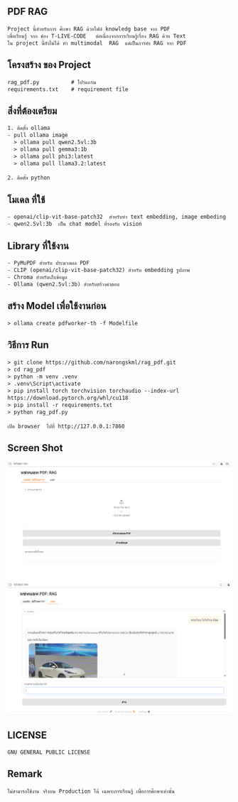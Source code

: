 ## PDF RAG ##

    Project นี้สำหรับการ ศึกษา RAG ด้วยไฟล์ knowledg base จาก PDF
    เพื่อเรียนรู้ จาก ช่อง T-LIVE-CODE   ต่อเนื่องจากการเรียนรู้เรื่อง RAG ด้วย Text
    ใน project นี้ยังไม่ได้ ทำ multimodal  RAG  แต่เป็นการทำ RAG จาก PDF


## โครงสร้าง ของ Project ##

    rag_pdf.py          # โปรแกรม 
    requirements.txt    # requirement file

## สิ่งที่ต้องเตรียม
    1. ติดตั้ง ollama
    - pull ollama image
      > ollama pull qwen2.5vl:3b
      > ollama pull gemma3:1b
      > ollama pull phi3:latest
      > ollama pull llama3.2:latest

    2. ติดตั้ง python
   

## โมเดล ที่ใช้
    - openai/clip-vit-base-patch32  สำหรับทำ text embedding, image embeding
    - qwen2.5vl:3b  เป็น chat model ที่รองรับ vision

## Library ที่ใช้งาน
    - PyMuPDF สำหรับ ประมวลผล PDF
    - CLIP (openai/clip-vit-base-patch32) สำหรับ embedding รูปภาพ
    - Chroma สำหรับเก็บข้อมูล
    - Ollama (qwen2.5vl:3b) สำหรับสร้างคำตอบ

## สร้าง Model เพื่อใช้งานก่อน
    > ollama create pdfworker-th -f Modelfile

## วิธีการ Run
    > git clone https://github.com/narongskml/rag_pdf.git
    > cd rag_pdf
    > python -m venv .venv
    > .venv\Script\activate
    > pip install torch torchvision torchaudio --index-url https://download.pytorch.org/whl/cu118
    > pip install -r requirements.txt
    > python rag_pdf.py

    เปิด browser  ไปที่ http://127.0.0.1:7860

## Screen Shot
![admin](image.png)
![chat](image-1.png)


## LICENSE
    GNU GENERAL PUBLIC LICENSE

## Remark
    ไม่สามารถใช้งาน จริงบน Production ได้ เฉพาะการเรียนรู้ เพื่อการศึกษาเท่านั้น